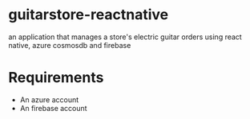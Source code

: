 # guitarstore-reactnative
an application that manages a store's electric guitar orders using react native, azure cosmosdb and firebase

# Requirements

- An azure account
- An firebase account
